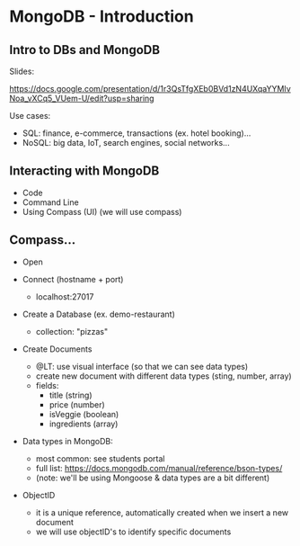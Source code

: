 
# MongoDB - Introduction

<!-- Status: complete -->


## Intro to DBs and MongoDB


Slides: 

https://docs.google.com/presentation/d/1r3QsTfgXEb0BVd1zN4UXqaYYMIvNoa_vXCq5_VUem-U/edit?usp=sharing


Use cases:
- SQL: finance, e-commerce, transactions (ex. hotel booking)...
- NoSQL: big data, IoT, search engines, social networks...



## Interacting with MongoDB
- Code
- Command Line
- Using Compass (UI) (we will use compass)



## Compass...

- Open


- Connect (hostname + port)
  - localhost:27017


- Create a Database (ex. demo-restaurant)
  - collection: "pizzas"



- Create Documents  
  - @LT: use visual interface (so that we can see data types)
  - create new document with different data types (sting, number, array)
  - fields:
    - title (string)
    - price (number)
    - isVeggie (boolean)
    - ingredients (array)

  <!--
  Note: 
  - there's a bug in Compass "Insert not permitted while document contains errors"
  - summary: if you enter the wrong format, Compass will keep showing that error, even after choosing the right format.
  - bug report: https://jira.mongodb.org/browse/COMPASS-3246
  - Quick workaround: click on a different collection & try again
  -->


- Data types in MongoDB:
  - most common: see students portal
  - full list: https://docs.mongodb.com/manual/reference/bson-types/
  - (note: we'll be using Mongoose & data types are a bit different)


- ObjectID
  - it is a unique reference, automatically created when we insert a new document
  - we will use objectID's to identify specific documents


<!-- @LT: before the break, it can be good to import IMDB -->

